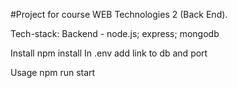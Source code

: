 #Project for course WEB Technologies 2 (Back End). 

Tech-stack:
Backend - node.js; express; mongodb

Install
npm install
In .env 
add link to db and port


Usage
npm run start
